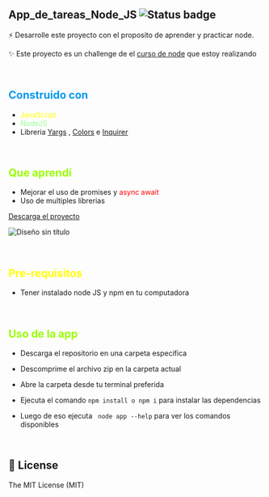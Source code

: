## App_de_tareas_Node_JS ![Status badge](https://img.shields.io/badge/status-Finished-green)


⚡️ Desarrolle este proyecto con el proposito de aprender y practicar node.

✨ Este proyecto es un challenge de el [curso de node](https://www.udemy.com/course/node-de-cero-a-experto/) que estoy realizando

&nbsp;

## <span style="color:#09e; font-weight:bold;">Construido con</span>


- <span style="color:#ff0;">JavaScript</span>
- <span style="color:#9f9">NodeJS</span>
- Libreria [Yargs](https://yargs.js.org/) , [Colors](https://github.com/Marak/colors.js) e [Inquirer](https://github.com/SBoudrias/Inquirer.js)
 
&nbsp; 

## <span style="color:#9f0; font-weight:bold;">Que aprendí</span>


- Mejorar el uso de <span style="color:#f0s0;">promises</span> y <span style="color:#f00;">async await</span>
- Uso de multiples librerias
&nbsp;

[Descarga el proyecto](https://github.com/DaveAdbeel/App_tabla_multiplicar_NodeJS/archive/refs/heads/master.zip)

![Diseño sin título](https://user-images.githubusercontent.com/91069463/175447653-b8c97730-3e34-4ee6-9beb-00ef28494d34.PNG)

&nbsp;

## <span style="color:#ff0; font-weight:bold;">Pre-requisitos</span>

- Tener instalado node JS y npm en tu computadora

&nbsp;

## <span style="color:#9f0; font-weight:bold;">Uso de la app</span>

- Descarga el repositorio en una carpeta especifica

- Descomprime el archivo zip en la carpeta actual

- Abre la carpeta desde tu terminal preferida

- Ejecuta el comando <code>npm install o npm i</code> para instalar las dependencias


- Luego de eso ejecuta <code> node app --help</code>  para ver los comandos disponibles
  
&nbsp;

## 🧾 License
The MIT License (MIT)
